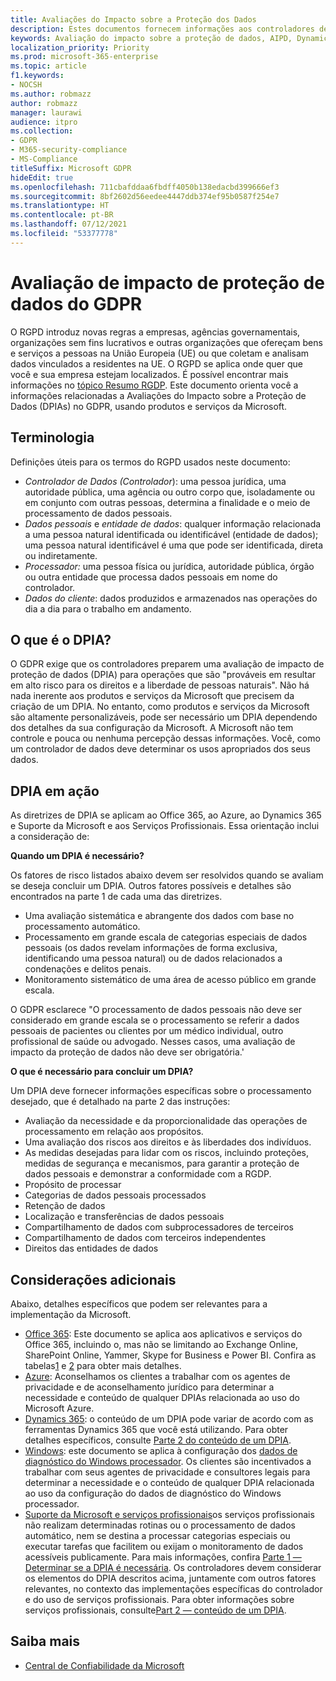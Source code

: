 ```yaml
---
title: Avaliações do Impacto sobre a Proteção dos Dados
description: Estes documentos fornecem informações aos controladores de dados, para lhes ajudar a determinar se a AIPD é necessária e, se esse for o caso, a saber que detalhes devem ser incluídos.
keywords: Avaliação do impacto sobre a proteção de dados, AIPD, Dynamics 365, Serviços Profissionais Microsoft, Microsoft 365, documentação da Microsoft 365, RGPD
localization_priority: Priority
ms.prod: microsoft-365-enterprise
ms.topic: article
f1.keywords:
- NOCSH
ms.author: robmazz
author: robmazz
manager: laurawi
audience: itpro
ms.collection:
- GDPR
- M365-security-compliance
- MS-Compliance
titleSuffix: Microsoft GDPR
hideEdit: true
ms.openlocfilehash: 711cbafddaa6fbdff4050b138edacbd399666ef3
ms.sourcegitcommit: 8bf2602d56eedee4447ddb374ef95b0587f254e7
ms.translationtype: HT
ms.contentlocale: pt-BR
ms.lasthandoff: 07/12/2021
ms.locfileid: "53377778"
---
```

# <a name="data-protection-impact-assessment-for-the-gdpr"></a>Avaliação de impacto de proteção de dados do GDPR

O RGPD introduz novas regras a empresas, agências governamentais, organizações sem fins lucrativos e outras organizações que ofereçam bens e serviços a pessoas na União Europeia (UE) ou que coletam e analisam dados vinculados a residentes na UE. O RGPD se aplica onde quer que você e sua empresa estejam localizados. É possível encontrar mais informações no [tópico Resumo RGDP](gdpr.md). Este documento orienta você a informações relacionadas a Avaliações do Impacto sobre a Proteção de Dados (DPIAs) no GDPR, usando produtos e serviços da Microsoft.

## <a name="terminology"></a>Terminologia

Definições úteis para os termos do RGPD usados neste documento:

- *Controlador de Dados (Controlador*): uma pessoa jurídica, uma autoridade pública, uma agência ou outro corpo que, isoladamente ou em conjunto com outras pessoas, determina a finalidade e o meio de processamento de dados pessoais.  
- *Dados pessoais* e *entidade de dados*: qualquer informação relacionada a uma pessoa natural identificada ou identificável (entidade de dados); uma pessoa natural identificável é uma que pode ser identificada, direta ou indiretamente.  
- *Processador:* uma pessoa física ou jurídica, autoridade pública, órgão ou outra entidade que processa dados pessoais em nome do controlador.  
- *Dados do cliente*: dados produzidos e armazenados nas operações do dia a dia para o trabalho em andamento.

## <a name="what-is-a-dpia"></a>O que é o DPIA?

O GDPR exige que os controladores preparem uma avaliação de impacto de proteção de dados (DPIA) para operações que são "prováveis em resultar em alto risco para os direitos e a liberdade de pessoas naturais". Não há nada inerente aos produtos e serviços da Microsoft que precisem da criação de um DPIA. No entanto, como produtos e serviços da Microsoft são altamente personalizáveis, pode ser necessário um DPIA dependendo dos detalhes da sua configuração da Microsoft. A Microsoft não tem controle e pouca ou nenhuma percepção dessas informações. Você, como um controlador de dados deve determinar os usos apropriados dos seus dados.

## <a name="dpia-in-action"></a>DPIA em ação

As diretrizes de DPIA se aplicam ao Office 365, ao Azure, ao Dynamics 365 e Suporte da Microsoft e aos Serviços Profissionais. Essa orientação inclui a consideração de:

**Quando um DPIA é necessário?**

Os fatores de risco listados abaixo devem ser resolvidos quando se avaliam se deseja concluir um DPIA. Outros fatores possíveis e detalhes são encontrados na parte 1 de cada uma das diretrizes.  

- Uma avaliação sistemática e abrangente dos dados com base no processamento automático.  
- Processamento em grande escala de categorias especiais de dados pessoais (os dados revelam informações de forma exclusiva, identificando uma pessoa natural) ou de dados relacionados a condenações e delitos penais.
- Monitoramento sistemático de uma área de acesso público em grande escala.

O GDPR esclarece "O processamento de dados pessoais não deve ser considerado em grande escala se o processamento se referir a dados pessoais de pacientes ou clientes por um médico individual, outro profissional de saúde ou advogado. Nesses casos, uma avaliação de impacto da proteção de dados não deve ser obrigatória.'

**O que é necessário para concluir um DPIA?**

Um DPIA deve fornecer informações específicas sobre o processamento desejado, que é detalhado na parte 2 das instruções:

- Avaliação da necessidade e da proporcionalidade das operações de processamento em relação aos propósitos.  
- Uma avaliação dos riscos aos direitos e às liberdades dos indivíduos.
- As medidas desejadas para lidar com os riscos, incluindo proteções, medidas de segurança e mecanismos, para garantir a proteção de dados pessoais e demonstrar a conformidade com a RGDP.
- Propósito de processar  
- Categorias de dados pessoais processados  
- Retenção de dados  
- Localização e transferências de dados pessoais  
- Compartilhamento de dados com subprocessadores de terceiros  
- Compartilhamento de dados com terceiros independentes  
- Direitos das entidades de dados

## <a name="additional-considerations"></a>Considerações adicionais

Abaixo, detalhes específicos que podem ser relevantes para a implementação da Microsoft.

- [Office 365](gdpr-dpia-office365.md): Este documento se aplica aos aplicativos e serviços do Office 365, incluindo o, mas não se limitando ao Exchange Online, SharePoint Online, Yammer, Skype for Business e Power BI. Confira as tabelas[1](/microsoft-365/compliance/gdpr-dpia-office365#part-1--determining-whether-a-dpia-is-needed) e [2](/microsoft-365/compliance/gdpr-dpia-office365#part-2--contents-of-a-dpia) para obter mais detalhes.  
- [Azure](gdpr-dpia-azure.md): Aconselhamos os clientes a trabalhar com os agentes de privacidade e de aconselhamento jurídico para determinar a necessidade e conteúdo de qualquer DPIAs relacionada ao uso do Microsoft Azure.  
- [Dynamics 365](gdpr-dpia-dynamics.md): o conteúdo de um DPIA pode variar de acordo com as ferramentas Dynamics 365 que você está utilizando. Para obter detalhes específicos, consulte [Parte 2 do conteúdo de um DPIA](/microsoft-365/compliance/gdpr-dpia-dynamics#part-2--contents-of-a-dpia).
- [Windows](/compliance/regulatory/gdpr-dpia-windows): este documento se aplica à configuração dos [dados de diagnóstico do Windows processador](/windows/privacy/configure-windows-diagnostic-data-in-your-organization). Os clientes são incentivados a trabalhar com seus agentes de privacidade e consultores legais para determinar a necessidade e o conteúdo de qualquer DPIA relacionada ao uso da configuração do dados de diagnóstico do Windows processador.
- [Suporte da Microsoft e serviços profissionais](gdpr-dpia-prof-services.md)os serviços profissionais não realizam determinadas rotinas ou o processamento de dados automático, nem se destina a processar categorias especiais ou executar tarefas que facilitem ou exijam o monitoramento de dados acessíveis publicamente. Para mais informações, confira [Parte 1 — Determinar se a DPIA é necessária](/microsoft-365/compliance/gdpr-dpia-prof-services#part-1--determining-whether-a-dpia-is-needed). Os controladores devem considerar os elementos do DPIA descritos acima, juntamente com outros fatores relevantes, no contexto das implementações específicas do controlador e do uso de serviços profissionais. Para obter informações sobre serviços profissionais, consulte[Part 2 — conteúdo de um DPIA](/microsoft-365/compliance/gdpr-dpia-prof-services#part-2--contents-of-a-dpia).

## <a name="learn-more"></a>Saiba mais

- [Central de Confiabilidade da Microsoft](https://www.microsoft.com/trust-center/privacy/gdpr-overview)
